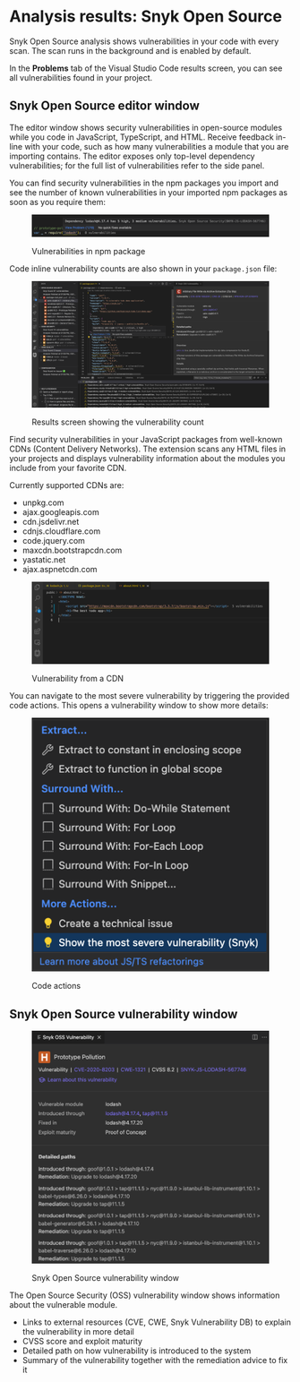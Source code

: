 # Analysis results: Snyk Open Source

Snyk Open Source analysis shows vulnerabilities in your code with every scan. The scan runs in the background and is enabled by default.

In the **Problems** tab of the Visual Studio Code results screen, you can see all vulnerabilities found in your project.

## Snyk Open Source editor window

The editor window shows security vulnerabilities in open-source modules while you code in JavaScript, TypeScript, and HTML. Receive feedback in-line with your code, such as how many vulnerabilities a module that you are importing contains. The editor exposes only top-level dependency vulnerabilities; for the full list of vulnerabilities refer to the side panel.

You can find security vulnerabilities in the npm packages you import and see the number of known vulnerabilities in your imported npm packages as soon as you require them:

<figure><img src="../../../../.gitbook/assets/Screenshot 2023-03-17 at 14.02.39.png" alt="Vulnerabilities in npm package"><figcaption><p>Vulnerabilities in npm package</p></figcaption></figure>

Code inline vulnerability counts are also shown in your `package.json` file:

<figure><img src="../../../../.gitbook/assets/Screenshot 2023-03-17 at 13.59.57.png" alt="Results screen showing the vulnerability count"><figcaption><p>Results screen showing the vulnerability count</p></figcaption></figure>

Find security vulnerabilities in your JavaScript packages from well-known CDNs (Content Delivery Networks). The extension scans any HTML files in your projects and displays vulnerability information about the modules you include from your favorite CDN.

Currently supported CDNs are:

* unpkg.com
* ajax.googleapis.com
* cdn.jsdelivr.net
* cdnjs.cloudflare.com
* code.jquery.com
* maxcdn.bootstrapcdn.com
* yastatic.net
* ajax.aspnetcdn.com

<figure><img src="../../../../.gitbook/assets/oss-editor-html (1) (1).png" alt="Vulnerability from a CDN"><figcaption><p>Vulnerability from a CDN</p></figcaption></figure>

You can navigate to the most severe vulnerability by triggering the provided code actions. This opens a vulnerability window to show more details:

<figure><img src="../../../../.gitbook/assets/Screenshot 2023-03-17 at 14.04.13.png" alt="Code actions"><figcaption><p>Code actions</p></figcaption></figure>

## Snyk Open Source vulnerability window

<figure><img src="../../../../.gitbook/assets/Screenshot 2023-03-17 at 14.05.08.png" alt="Snyk Open Source vulnerability window"><figcaption><p>Snyk Open Source vulnerability window</p></figcaption></figure>

The Open Source Security (OSS) vulnerability window shows information about the vulnerable module.

* Links to external resources (CVE, CWE, Snyk Vulnerability DB) to explain the vulnerability in more detail
* CVSS score and exploit maturity
* Detailed path on how vulnerability is introduced to the system
* Summary of the vulnerability together with the remediation advice to fix it
